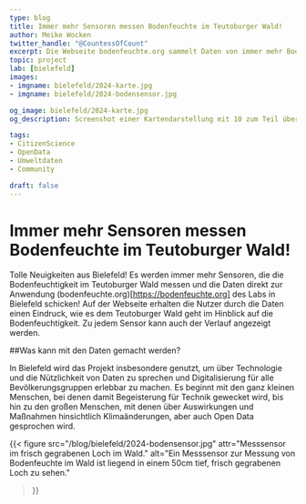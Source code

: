 ```yaml
---
type: blog
title: Immer mehr Sensoren messen Bodenfeuchte im Teutoburger Wald!
author: Meike Wocken
twitter_handle: "@CountessOfCount"
excerpt: Die Webseite bodenfeuchte.org sammelt Daten von immer mehr Bodenfeuchtigkeitssensoren im Teutoburger Wald und ermöglicht es, den Verlauf der Bodenfeuchtigkeit für jeden Sensor einzusehen. Das Projekt dient nicht nur der Überwachung des Waldzustands, sondern hat auch das Ziel, Technologie und die Bedeutung von Daten für alle Bevölkerungsgruppen erlebbar zu machen.
topic: project
lab: [bielefeld]
images:
- imgname: bielefeld/2024-karte.jpg
- imgname: bielefeld/2024-bodensensor.jpg

og_image: bielefeld/2024-karte.jpg
og_description: Screenshot einer Kartendarstellung mit 10 zum Teil überlappenden Markierungen von Messpunkten. Die Messpunkte sind mit Icons in Baumform versehen. 

tags:
- CitizenScience
- OpenData
- Umweltdaten
- Community

draft: false
---
```


# Immer mehr Sensoren messen Bodenfeuchte im Teutoburger Wald!

Tolle Neuigkeiten aus Bielefeld! Es werden immer mehr Sensoren, die die Bodenfeuchtigkeit im Teutoburger Wald messen und die Daten direkt zur Anwendung (bodenfeuchte.org)[https://bodenfeuchte.org] des Labs in Bielefeld schicken! Auf der Webseite erhalten die Nutzer durch die Daten einen Eindruck, wie es dem Teutoburger Wald geht im Hinblick auf die Bodenfeuchtigkeit. Zu jedem Sensor kann auch der Verlauf angezeigt werden. 

##Was kann mit den Daten gemacht werden?

In Bielefeld wird das Projekt insbesondere genutzt, um über Technologie und die Nützlichkeit von Daten zu sprechen und Digitalisierung für alle Bevölkerungsgruppen erlebbar zu machen. Es beginnt mit den ganz kleinen Menschen, bei denen damit Begeisterung für Technik gewecket wird, bis hin zu den großen Menschen, mit denen über Auswirkungen und Maßnahmen hinsichtlich Klimaänderungen, aber auch Open Data gesprochen wird. 

{{< figure
src="/blog/bielefeld/2024-bodensensor.jpg"
attr="Messsensor im frisch gegrabenen Loch im Wald."
alt="Ein Messsensor zur Messung von Bodenfeuchte im Wald ist liegend in einem 50cm tief, frisch gegrabenen Loch zu sehen."
>}}
